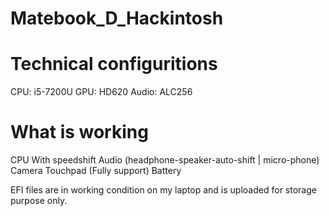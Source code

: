 # Matebook_D_Hackintosh

# Technical configuritions
CPU: i5-7200U
GPU: HD620
Audio: ALC256


# What is working
CPU With speedshift
Audio (headphone-speaker-auto-shift | micro-phone)
Camera
Touchpad (Fully support)
Battery


EFI files are in working condition on my laptop and is uploaded for storage purpose only.
